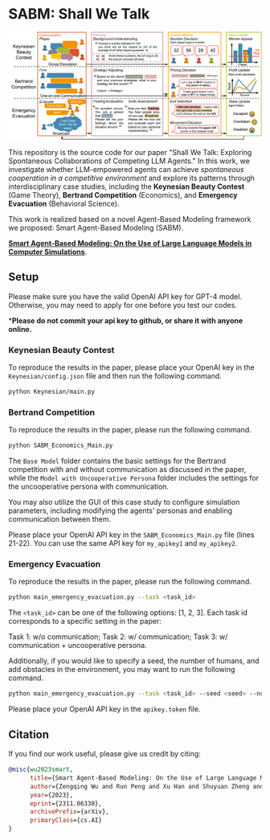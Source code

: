 # SABM: Shall We Talk

![Workflow](https://github.com/wuzengqing001225/SABM_ShallWeTalk/blob/main/IMG/workflow.png?raw=true)

This repository is the source code for our paper "Shall We Talk: Exploring Spontaneous Collaborations of Competing LLM Agents." In this work, we investigate whether LLM-empowered agents can achieve *spontaneous cooperation in a competitive environment* and explore its patterns through interdisciplinary case studies, including the **Keynesian Beauty Contest** (Game Theory), **Bertrand Competition** (Economics), and **Emergency Evacuation** (Behavioral Science).

This work is realized based on a novel Agent-Based Modeling framework we proposed: Smart Agent-Based Modeling (SABM).

**[Smart Agent-Based Modeling: On the Use of Large Language Models in Computer Simulations](https://arxiv.org/abs/2311.06330)**.

## Setup

Please make sure you have the valid OpenAI API key for GPT-4 model. Otherwise, you may need to apply for one before you test our codes.

***Please do not commit your api key to github, or share it with anyone online.**

### Keynesian Beauty Contest

To reproduce the results in the paper, please place your OpenAI key in the ```Keynesian/config.json``` file and then run the following command.

```bash
python Keynesian/main.py
```

### Bertrand Competition

To reproduce the results in the paper, please run the following command.

```bash
python SABM_Economics_Main.py
```

The ```Base Model``` folder contains the basic settings for the Bertrand competition with and without communication as discussed in the paper, while the ```Model with Uncooperative Persona``` folder includes the settings for the uncooperative persona with communication.

You may also utilize the GUI of this case study to configure simulation parameters, including modifying the agents' personas and enabling communication between them.

Please place your OpenAI API key in the ```SABM_Economics_Main.py``` file (lines 21-22). You can use the same API key for ```my_apikey1``` and ```my_apikey2```.


### Emergency Evacuation

To reproduce the results in the paper, please run the following command.

```bash
python main_emergency_evacuation.py --task <task_id>
```

The `<task_id>` can be one of the following options: [1, 2, 3]. Each task id corresponds to a specific setting in the paper:

Task 1: w/o communication; Task 2: w/ communication; Task 3: w/ communication + uncooperative persona.

Additionally, if you would like to specify a seed, the number of humans, and add obstacles in the environment, you may want to run the following command.

```bash
python main_emergency_evacuation.py --task <task_id> --seed <seed> --num_humans <num_humans> --need_obstacle
```

Please place your OpenAI API key in the ```apikey.token``` file.

## Citation

If you find our work useful, please give us credit by citing:

```bibtex
@misc{wu2023smart,
      title={Smart Agent-Based Modeling: On the Use of Large Language Models in Computer Simulations}, 
      author={Zengqing Wu and Run Peng and Xu Han and Shuyuan Zheng and Yixin Zhang and Chuan Xiao},
      year={2023},
      eprint={2311.06330},
      archivePrefix={arXiv},
      primaryClass={cs.AI}
}
```
